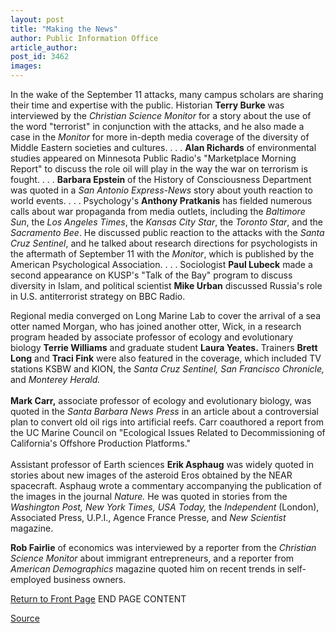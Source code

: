 ```yaml
---
layout: post
title: "Making the News"
author: Public Information Office
article_author: 
post_id: 3462
images:
---
```


<p>
  In the wake of the September 11 attacks, many campus scholars are sharing their time and expertise with the public. Historian <b>Terry Burke</b> was interviewed by the <i>Christian Science Monitor</i> for a story about the use of the word "terrorist" in conjunction with the attacks, and he also made a case in the <i>Monitor</i> for more in-depth media coverage of the diversity of Middle Eastern societies and cultures. . . . <b>Alan Richards</b> of environmental studies appeared on Minnesota Public Radio's "Marketplace Morning Report" to discuss the role oil will play in the way the war on terrorism is fought. . . . <b>Barbara Epstein</b> of the History of Consciousness Department was quoted in a <i>San Antonio Express-News</i> story about youth reaction to world events. . . . Psychology's <b>Anthony Pratkanis</b> has fielded numerous calls about war propaganda from media outlets, including the <i>Baltimore Sun</i>, the <i>Los Angeles Times</i>, the <i>Kansas City Star</i>, the <i>Toronto Star</i>, and the <i>Sacramento Bee</i>. He discussed public reaction to the attacks with the <i>Santa Cruz Sentinel</i>, and he talked about research directions for psychologists in the aftermath of September 11 with the <i>Monitor</i>, which is published by the American Psychological Association. . . . Sociologist <b>Paul Lubeck</b> made a second appearance on KUSP's "Talk of the Bay" program to discuss diversity in Islam, and political scientist <b>Mike Urban</b> discussed Russia's role in U.S. antiterrorist strategy on BBC Radio.
</p>
<p>
  Regional media converged on Long Marine Lab to cover the arrival of a sea otter named Morgan, who has joined another otter, Wick, in a research program headed by associate professor of ecology and evolutionary biology <b>Terrie Williams</b> and graduate student <b>Laura Yeates.</b> Trainers <b>Brett Long</b> and <b>Traci Fink</b> were also featured in the coverage, which included TV stations KSBW and KION, the <i>Santa Cruz Sentinel, San Francisco Chronicle,</i> and <i>Monterey Herald.</i><br>
  <br>
  <b>Mark Carr,</b> associate professor of ecology and evolutionary biology, was quoted in the <i>Santa Barbara News Press</i> in an article about a controversial plan to convert old oil rigs into artificial reefs. Carr coauthored a report from the UC Marine Council on "Ecological Issues Related to Decommissioning of California's Offshore Production Platforms."<br>
  <br>
  Assistant professor of Earth sciences <b>Erik Asphaug</b> was widely quoted in stories about new images of the asteroid Eros obtained by the NEAR spacecraft. Asphaug wrote a commentary accompanying the publication of the images in the journal <i>Nature.</i> He was quoted in stories from the <i>Washington Post, New York Times, USA Today,</i> the <i>Independent</i> (London), Associated Press, U.P.I., Agence France Presse, and <i>New Scientist</i> magazine.
</p>
<p>
  <b>Rob Fairlie</b> of economics was interviewed by a reporter from the <i>Christian Science Monitor</i> about immigrant entrepreneurs, and a reporter from <i>American Demographics</i> magazine quoted him on recent trends in self-employed business owners.
</p>
<p>
  <a href="../../index.html">Return to Front Page</a> END PAGE CONTENT
</p>
<p><a href="http://www1.ucsc.edu/currents/01-02/10-15/makenews.html" title="Permalink to makenews">Source</a></p>
